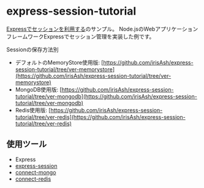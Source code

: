 # express-session-tutorial

[Expressでセッションを利用する](https://irisash.com/express/express_session/)のサンプル。
Node.jsのWebアプリケーションフレームワークExpressでセッション管理を実装した例です。  

Sessionの保存方法別
- デフォルトのMemoryStore使用版: [https://github.com/irisAsh/express-session-tutorial/tree/ver-memorystore](https://github.com/irisAsh/express-session-tutorial/tree/ver-memorystore)
- MongoDB使用版: [https://github.com/irisAsh/express-session-tutorial/tree/ver-mongodb](https://github.com/irisAsh/express-session-tutorial/tree/ver-mongodb)
- Redis使用版: [https://github.com/irisAsh/express-session-tutorial/tree/ver-redis](https://github.com/irisAsh/express-session-tutorial/tree/ver-redis)

## 使用ツール

- Express
- [express-session](https://github.com/expressjs/session)
- [connect-mongo](https://github.com/jdesboeufs/connect-mongo)
- [connect-redis](https://github.com/tj/connect-redis)

